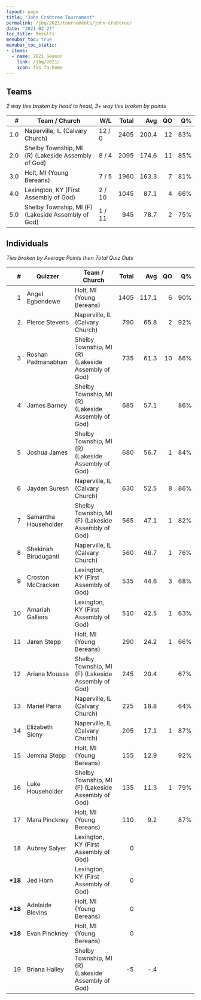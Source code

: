 ```yaml
---
layout: page
title: "John Crabtree Tournament"
permalink: /jbq/2021/tournaments/john-crabtree/
date: "2021-02-27"
toc_title: Results
menubar_toc: true
menubar_toc_static:
- items:
  - name: 2021 Season
    link: /jbq/2021/
    icon: fas fa-home
---
```


## Teams

*2 way ties broken by head to head, 3+ way ties broken by points*

| #   | Team / Church                                      | W/L    | Total | Avg   | QO | Q%  |
|----:|----------------------------------------------------|--------|------:|------:|---:|----:|
| 1.0 | Naperville, IL (Calvary Church)                    | 12 / 0 | 2405  | 200.4 | 12 | 83% |
| 2.0 | Shelby Township, MI (R) (Lakeside Assembly of God) | 8 / 4  | 2095  | 174.6 | 11 | 85% |
| 3.0 | Holt, MI (Young Bereans)                           | 7 / 5  | 1960  | 163.3 | 7  | 81% |
| 4.0 | Lexington, KY (First Assembly of God)              | 2 / 10 | 1045  | 87.1  | 4  | 66% |
| 5.0 | Shelby Township, MI (F) (Lakeside Assembly of God) | 1 / 11 | 945   | 78.7  | 2  | 75% |

## Individuals

*Ties broken by Average Points then Total Quiz Outs*

| #        | Quizzer              | Team / Church                                      | Total | Avg   | QO | Q%  |
|---------:|----------------------|----------------------------------------------------|------:|------:|---:|----:|
| 1        | Angel Egbendewe      | Holt, MI (Young Bereans)                           | 1405  | 117.1 | 6  | 90% |
| 2        | Pierce Stevens       | Naperville, IL (Calvary Church)                    | 790   | 65.8  | 2  | 92% |
| 3        | Roshan Padmanabhan   | Shelby Township, MI (R) (Lakeside Assembly of God) | 735   | 61.3  | 10 | 86% |
| 4        | James Barney         | Shelby Township, MI (R) (Lakeside Assembly of God) | 685   | 57.1  |    | 86% |
| 5        | Joshua James         | Shelby Township, MI (R) (Lakeside Assembly of God) | 680   | 56.7  | 1  | 84% |
| 6        | Jayden Suresh        | Naperville, IL (Calvary Church)                    | 630   | 52.5  | 8  | 86% |
| 7        | Samantha Householder | Shelby Township, MI (F) (Lakeside Assembly of God) | 565   | 47.1  | 1  | 82% |
| 8        | Shekinah Biruduganti | Naperville, IL (Calvary Church)                    | 560   | 46.7  | 1  | 76% |
| 9        | Croston McCracken    | Lexington, KY (First Assembly of God)              | 535   | 44.6  | 3  | 68% |
| 10       | Amariah Galliers     | Lexington, KY (First Assembly of God)              | 510   | 42.5  | 1  | 63% |
| 11       | Jaren Stepp          | Holt, MI (Young Bereans)                           | 290   | 24.2  | 1  | 66% |
| 12       | Ariana Moussa        | Shelby Township, MI (F) (Lakeside Assembly of God) | 245   | 20.4  |    | 67% |
| 13       | Mariel Parra         | Naperville, IL (Calvary Church)                    | 225   | 18.8  |    | 64% |
| 14       | Elizabeth Siony      | Naperville, IL (Calvary Church)                    | 205   | 17.1  | 1  | 87% |
| 15       | Jemma Stepp          | Holt, MI (Young Bereans)                           | 155   | 12.9  |    | 92% |
| 16       | Luke Householder     | Shelby Township, MI (F) (Lakeside Assembly of God) | 135   | 11.3  | 1  | 79% |
| 17       | Mara Pinckney        | Holt, MI (Young Bereans)                           | 110   | 9.2   |    | 87% |
| 18       | Aubrey Salyer        | Lexington, KY (First Assembly of God)              | 0     |       |    |     |
| **\*18** | Jed Horn             | Lexington, KY (First Assembly of God)              | 0     |       |    |     |
| **\*18** | Adelaide Blevins     | Holt, MI (Young Bereans)                           | 0     |       |    |     |
| **\*18** | Evan Pinckney        | Holt, MI (Young Bereans)                           | 0     |       |    |     |
| 19       | Briana Halley        | Shelby Township, MI (R) (Lakeside Assembly of God) | -5    | -.4   |    |     |

